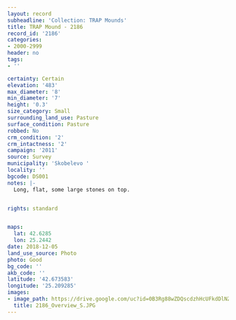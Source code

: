 ```yaml
---
layout: record
subheadline: 'Collection: TRAP Mounds'
title: TRAP Mound - 2186
record_id: '2186'
categories:
- 2000-2999
header: no
tags:
- ''

certainty: Certain
elevation: '483'
max_diameter: '8'
min_diameter: '7'
height: '0.3'
size_category: Small
surrounding_land_use: Pasture
surface_condition: Pasture
robbed: No
crm_condition: '2'
crm_intactness: '2'
campaign: '2011'
source: Survey
municipality: 'Skobelevo '
locality: ''
bgcode: DS001
notes: |-
  Long, flat, some large stones on top.


rights: standard


maps:
  lat: 42.6285
  lon: 25.2442
date: 2018-12-05
land_use_source: Photo
photo: Good
bg_code: ''
akb_code: ''
latitude: '42.673583'
longitude: '25.209285'
images:
- image_path: https://drive.google.com/uc?id=0B3Rg88wZDQscdzhHcUFkdDlNZ2c
  title: 2186_Overview_S.JPG
---
```

